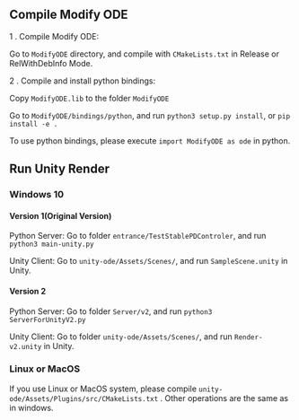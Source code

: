 ## Compile Modify ODE

1 . Compile Modify ODE:

Go to `ModifyODE` directory, and compile with `CMakeLists.txt` in Release or RelWithDebInfo Mode.

2 . Compile and install python bindings:

Copy `ModifyODE.lib` to the folder `ModifyODE` 

Go to `ModifyODE/bindings/python`, and run `python3 setup.py install`, or `pip install -e .`

To use python bindings, please execute `import ModifyODE as ode` in python.

## Run Unity Render

### Windows 10

#### Version 1(Original Version)

Python Server: Go to folder  `entrance/TestStablePDControler`, and run `python3 main-unity.py`

Unity Client: Go to `unity-ode/Assets/Scenes/`, and run `SampleScene.unity` in Unity.

#### Version 2

Python Server: Go to folder `Server/v2`, and run `python3 ServerForUnityV2.py`

Unity Client: Go to folder `unity-ode/Assets/Scenes/`, and run `Render-v2.unity` in Unity.

### Linux or MacOS

If you use Linux or MacOS system, please compile `unity-ode/Assets/Plugins/src/CMakeLists.txt` . Other operations are the same as in windows.


